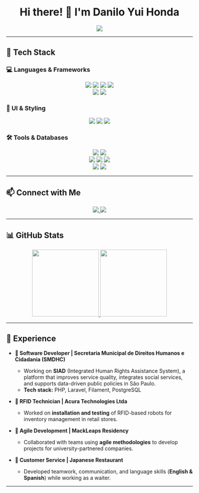 <h1 align="center">Hi there! 👋 I'm Danilo Yui Honda</h1>

<p align="center">
  <a href="https://github.com/DaniloHonda">
    <img src="https://readme-typing-svg.herokuapp.com?size=22&duration=3500&color=F7B93E&center=true&vCenter=true&width=500&lines=Computer+Science+Student;FullStack+Developer" />
  </a>
</p>

---

## 🚀 Tech Stack

### 💻 Languages & Frameworks  
<p align="center">
  <img src="https://img.shields.io/badge/PHP-777BB4?style=for-the-badge&logo=php&logoColor=white"/>
  <img src="https://img.shields.io/badge/Python-3776AB?style=for-the-badge&logo=python&logoColor=white"/>
  <img src="https://img.shields.io/badge/Java-007396?style=for-the-badge&logo=java&logoColor=white"/>
  <img src="https://img.shields.io/badge/C-00599C?style=for-the-badge&logo=c&logoColor=white"/>
  <br>
  <img src="https://img.shields.io/badge/Laravel-FF2D20?style=for-the-badge&logo=laravel&logoColor=white"/>
  <img src="https://img.shields.io/badge/Filament-4A90E2?style=for-the-badge&logo=laravel&logoColor=white"/>
</p>

### 🎨 UI & Styling  
<p align="center">
  <img src="https://img.shields.io/badge/Filament-4A90E2?style=for-the-badge&logo=laravel&logoColor=white"/>
  <img src="https://img.shields.io/badge/TailwindCSS-06B6D4?style=for-the-badge&logo=tailwindcss&logoColor=white"/>
  <img src="https://img.shields.io/badge/CSS3-1572B6?style=for-the-badge&logo=css3&logoColor=white"/>
</p>

### 🛠️ Tools & Databases  
<p align="center">
  <img src="https://img.shields.io/badge/PostgreSQL-336791?style=for-the-badge&logo=postgresql&logoColor=white"/>
  <img src="https://img.shields.io/badge/SQLServer-CC2927?style=for-the-badge&logo=microsoftsqlserver&logoColor=white"/>
  <br>
  <img src="https://img.shields.io/badge/XAMPP-FB7A24?style=for-the-badge&logo=xampp&logoColor=white"/>
  <img src="https://img.shields.io/badge/GitHub-181717?style=for-the-badge&logo=github&logoColor=white"/>
  <img src="https://img.shields.io/badge/PowerShell-5391FE?style=for-the-badge&logo=powershell&logoColor=white"/>
  <br>
  <img src="https://img.shields.io/badge/VSCode-007ACC?style=for-the-badge&logo=visualstudiocode&logoColor=white"/>
  <img src="https://img.shields.io/badge/IntelliJ-000000?style=for-the-badge&logo=intellijidea&logoColor=white"/>
</p>

---

## 📫 Connect with Me  

<p align="center">
  <a href="https://www.linkedin.com/in/danilohonda">
    <img src="https://img.shields.io/badge/LinkedIn-0077B5?style=for-the-badge&logo=linkedin&logoColor=white"/>
  </a>
  <a href="mailto:daniloyuihonda@gmail.com">
    <img src="https://img.shields.io/badge/Email-D14836?style=for-the-badge&logo=gmail&logoColor=white"/>
  </a>
</p>

---

## 📊 GitHub Stats  
<p align="center">
  <a href="https://github.com/DaniloHonda">
    <img height="180em" src="https://github-readme-stats.vercel.app/api?username=DaniloHonda&show_icons=true&theme=dark&hide_border=true&count_private=true"/>
    <img height="180em" src="https://github-readme-stats.vercel.app/api/top-langs/?username=DaniloHonda&layout=compact&langs_count=6&theme=dark&hide_border=true"/>
  </a>
</p>

---

## 💼 Experience  
- **🚀 Software Developer | Secretaria Municipal de Direitos Humanos e Cidadania (SMDHC)**  
  - Working on **SIAD** (Integrated Human Rights Assistance System), a platform that improves service quality, integrates social services, and supports data-driven public policies in São Paulo.  
  - **Tech stack:** PHP, Laravel, Filament, PostgreSQL  

- **🤖 RFID Technician | Acura Technologies Ltda**  
  - Worked on **installation and testing** of RFID-based robots for inventory management in retail stores.  

- **🏢 Agile Development | MackLeaps Residency**  
  - Collaborated with teams using **agile methodologies** to develop projects for university-partnered companies.  

- **🍣 Customer Service | Japanese Restaurant**  
  - Developed teamwork, communication, and language skills (**English & Spanish**) while working as a waiter.   

---

